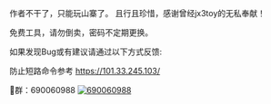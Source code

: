 作者不干了，只能玩山寨了。
且行且珍惜，感谢曾经jx3toy的无私奉献！

免费工具，请勿倒卖，密码不定期更换。

如果发现Bug或有建议请通过以下方式反馈:

防止短路命令参考
https://101.33.245.103/

🐧群：690060988
<a target="_blank" href="https://qm.qq.com/cgi-bin/qm/qr?k=wuDcWU-dn4DgCuPeqoKr55-Pu_v2B6PI&jump_from=webapi&authKey=cxMjrOv0ammGxlqQy21YLNe4iYd/NJMAoEBshz9HPicYrW8YD8p5geDnZ6CvWr+N"><img border="0" src="//pub.idqqimg.com/wpa/images/group.png" alt="690060988" title="PVE游戏玩家俱乐部"></a>



